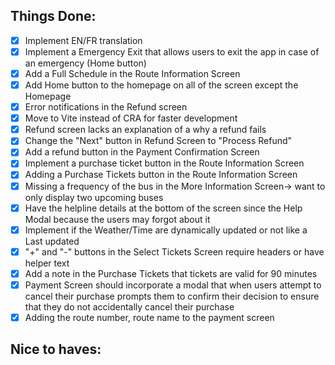 ## Things Done:
- [x] Implement EN/FR translation
- [x] Implement a Emergency Exit that allows users to exit the app in case of an emergency (Home button)
- [x] Add a Full Schedule in the Route Information Screen
- [x] Add Home button to the homepage on all of the screen except the Homepage
- [x] Error notifications in the Refund screen
- [x] Move to Vite instead of CRA for faster development
- [x] Refund screen lacks an explanation of a why a refund fails
- [x] Change the "Next" button in Refund Screen to "Process Refund"
- [x] Add a refund button in the Payment Confirmation Screen 
- [x] Implement a purchase ticket button in the Route Information Screen
- [x] Adding a Purchase Tickets button in the Route Information Screen
- [x] Missing a frequency of the bus in the More Information Screen-> want to only display two upcoming buses
- [x] Have the helpline details at the bottom of the screen since the Help Modal because the users may forgot about it 
- [x] Implement if the Weather/Time are dynamically updated or not like a Last updated
- [x] "+" and "-" buttons in the Select Tickets Screen require headers or have helper text 
- [x] Add a note in the Purchase Tickets that tickets are valid for 90 minutes 
- [x] Payment Screen should incorporate a modal that when users attempt to cancel their purchase prompts them to confirm their decision to ensure that they do not accidentally cancel their purchase
- [x] Adding the route number, route name to the payment screen

## Nice to haves: